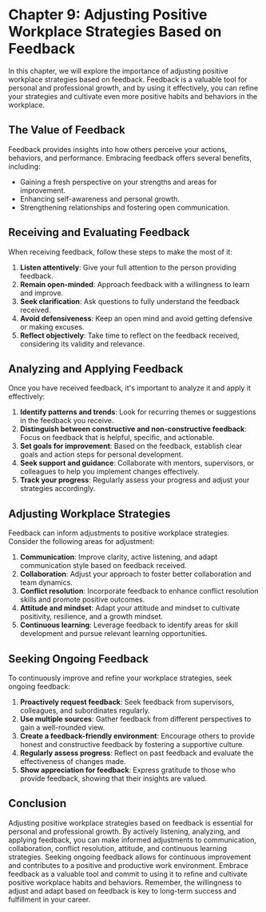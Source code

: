 Chapter 9: Adjusting Positive Workplace Strategies Based on Feedback
====================================================================

In this chapter, we will explore the importance of adjusting positive workplace strategies based on feedback. Feedback is a valuable tool for personal and professional growth, and by using it effectively, you can refine your strategies and cultivate even more positive habits and behaviors in the workplace.

The Value of Feedback
---------------------

Feedback provides insights into how others perceive your actions, behaviors, and performance. Embracing feedback offers several benefits, including:

* Gaining a fresh perspective on your strengths and areas for improvement.
* Enhancing self-awareness and personal growth.
* Strengthening relationships and fostering open communication.

Receiving and Evaluating Feedback
---------------------------------

When receiving feedback, follow these steps to make the most of it:

1. **Listen attentively**: Give your full attention to the person providing feedback.
2. **Remain open-minded**: Approach feedback with a willingness to learn and improve.
3. **Seek clarification**: Ask questions to fully understand the feedback received.
4. **Avoid defensiveness**: Keep an open mind and avoid getting defensive or making excuses.
5. **Reflect objectively**: Take time to reflect on the feedback received, considering its validity and relevance.

Analyzing and Applying Feedback
-------------------------------

Once you have received feedback, it's important to analyze it and apply it effectively:

1. **Identify patterns and trends**: Look for recurring themes or suggestions in the feedback you receive.
2. **Distinguish between constructive and non-constructive feedback**: Focus on feedback that is helpful, specific, and actionable.
3. **Set goals for improvement**: Based on the feedback, establish clear goals and action steps for personal development.
4. **Seek support and guidance**: Collaborate with mentors, supervisors, or colleagues to help you implement changes effectively.
5. **Track your progress**: Regularly assess your progress and adjust your strategies accordingly.

Adjusting Workplace Strategies
------------------------------

Feedback can inform adjustments to positive workplace strategies. Consider the following areas for adjustment:

1. **Communication**: Improve clarity, active listening, and adapt communication style based on feedback received.
2. **Collaboration**: Adjust your approach to foster better collaboration and team dynamics.
3. **Conflict resolution**: Incorporate feedback to enhance conflict resolution skills and promote positive outcomes.
4. **Attitude and mindset**: Adapt your attitude and mindset to cultivate positivity, resilience, and a growth mindset.
5. **Continuous learning**: Leverage feedback to identify areas for skill development and pursue relevant learning opportunities.

Seeking Ongoing Feedback
------------------------

To continuously improve and refine your workplace strategies, seek ongoing feedback:

1. **Proactively request feedback**: Seek feedback from supervisors, colleagues, and subordinates regularly.
2. **Use multiple sources**: Gather feedback from different perspectives to gain a well-rounded view.
3. **Create a feedback-friendly environment**: Encourage others to provide honest and constructive feedback by fostering a supportive culture.
4. **Regularly assess progress**: Reflect on past feedback and evaluate the effectiveness of changes made.
5. **Show appreciation for feedback**: Express gratitude to those who provide feedback, showing that their insights are valued.

Conclusion
----------

Adjusting positive workplace strategies based on feedback is essential for personal and professional growth. By actively listening, analyzing, and applying feedback, you can make informed adjustments to communication, collaboration, conflict resolution, attitude, and continuous learning strategies. Seeking ongoing feedback allows for continuous improvement and contributes to a positive and productive work environment. Embrace feedback as a valuable tool and commit to using it to refine and cultivate positive workplace habits and behaviors. Remember, the willingness to adjust and adapt based on feedback is key to long-term success and fulfillment in your career.
